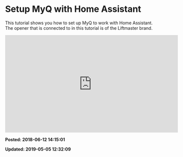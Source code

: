 # Setup MyQ with Home Assistant

This tutorial shows you how to set up MyQ to work with Home Assistant. The opener that is connected to in this tutorial is of the Liftmaster brand.
 
<iframe width="560" height="315" src="https://www.youtube.com/embed/XIsLOTE8amU" frameborder="0" allow="autoplay; encrypted-media" allowfullscreen=""></iframe>


**Posted: 2018-06-12 14:15:01** 

**Updated: 2019-05-05 12:32:09** 


